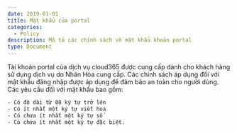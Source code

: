 ```yaml
---
date: 2019-01-01
title: Mật khẩu của portal
categories:
  - Policy
description: Mô tả các chính sách về mật khẩu khoản portal
type: Document
---
```

Tài khoản portal của dịch vụ cloud365 được cung cấp dành cho khách hàng sử dụng dịch vụ do Nhân Hòa cung cấp. Các chính sách áp dụng đối với mật khẩu đăng nhập được áp dụng để đảm bảo an toàn cho người dùng. Các yêu cầu đối với mật khẩu bao gồm:

```bash
- Có độ dài từ 08 ký tự trở lên
- Có ít nhất một ký tự viết hoa
- Có chưa ít nhất một ký tự số
- Có chứa ít nhất một ký tự đặc biệt.
```
